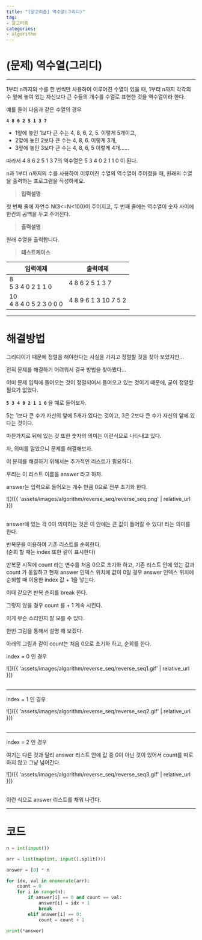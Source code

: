 ```yaml
---
title: "[알고리즘] 역수열(그리디)"
tag:
- 알고리즘
categories:
- algorithm
---
```


# (문제) 역수열(그리디)
---

1부터 n까지의 수를 한 번씩만 사용하여 이루어진 수열이 있을 때, 1부터 n까지 각각의 수 앞에 놓여 있는 자신보다 큰 수들의 개수를 수열로 표현한 것을 역수열이라 한다.

예를 들어 다음과 같은 수열의 경우

**`4 8 6 2 5 1 3 7`**

* 1앞에 놓인 1보다 큰 수는 4, 8, 6, 2, 5. 이렇게 5개이고,
* 2앞에 놓인 2보다 큰 수는 4, 8, 6. 이렇게 3개,
* 3앞에 놓인 3보다 큰 수는 4, 8, 6, 5 이렇게 4개......

따라서 4 8 6 2 5 1 3 7의 역수열은 5 3 4 0 2 1 1 0 이 된다.

n과 1부터 n까지의 수를 사용하여 이루어진 수열의 역수열이 주어졌을 때, 원래의 수열을 출력하는 프로그램을 작성하세요.


> **입력설명**

첫 번째 줄에 자연수 N(3<=N<100)이 주어지고, 두 번째 줄에는 역수열이 숫자 사이에 한칸의 공백을 두고 주어진다.


> **출력설명**

원래 수열을 출력합니다.

> **테스트케이스**
 

| 입력예제 | 출력예제 |
| -------- | -------- | 
| 8<br>5 3 4 0 2 1 1 0 | 4 8 6 2 5 1 3 7 | 
| 10<br>4 8 4 0 5 2 3 0 0 0 | 4 8 9 6 1 3 10 7 5 2 | 


---
# 해결방법

그리디이기 때문에 정렬을 해야한다는 사실을 가지고 정렬할 것을 찾아 보았지만...

전혀 문제를 해결하기 어려워서 결국 방법을 찾아봤다...

이미 문제 입력에 들어오는 것이 정렬되어서 들어오고 있는 것이기 때문에, 굳이 정렬할 필요가 없었다.

**`5 3 4 0 2 1 1 0`** 을 예로 들어보자.

5는 1보다 큰 수가 자신의 앞에 5개가 있다는 것이고, 3은 2보다 큰 수가 자신의 앞에 있다는 것이다.

마찬가지로 뒤에 있는 것 또한 숫자의 의미는 이런식으로 나타내고 있다.

자, 의미를 알았으니 문제를 해결해보자.

이 문제를 해결하기 위해서는 추가적인 리스트가 필요하다.

우리는 이 리스트 이름을 answer 라고 하자.

answer는 입력으로 들어오는 개수 만큼 0으로 전부 초기화 한다.

![]({{ 'assets/images/algorithm/reverse_seq/reverse_seq.png' | relative_url }})<br><br>

answer에 있는 각 0이 의미하는 것은 이 안에는 큰 값이 들어갈 수 있다! 라는 의미를 한다.

반복문을 이용하여 기존 리스트를 순회한다.<br>
(순회 할 때는 index 또한 같이 표시한다)

반복문 시작에 count 라는 변수를 처음 0으로 초기화 하고, 기존 리스트 안에 있는 값과 count 가 동일하고 현재 answer 인덱스 위치에 값이 0일 경우 answer 인덱스 위치에 순회할 때 이용한 index 값 + 1을 넣는다.

이때 같으면 반복 순회를 break 한다.

그렇지 않을 경우 count 를 + 1 계속 시킨다.

이게 무슨 소리인지 잘 모를 수 있다.

한번 그림을 통해서 설명 해 보겠다.

아래의 그림과 같이 count는 처음 0으로 초기화 하고, 순회를 한다.

index = 0 인 경우

![]({{ 'assets/images/algorithm/reverse_seq/reverse_seq1.gif' | relative_url }})<br><br>

---

index = 1 인 경우

![]({{ 'assets/images/algorithm/reverse_seq/reverse_seq2.gif' | relative_url }})<br><br>

---

index = 2 인 경우

여기는 다른 것과 달리 answer 리스트 안에 값 중 0이 아닌 것이 있어서 count를 따로 하지 않고 그냥 넘어간다.

![]({{ 'assets/images/algorithm/reverse_seq/reverse_seq3.gif' | relative_url }})<br><br>

이런 식으로 answer 리스트를 채워 나간다.

---
# 코드
```python
n = int(input())

arr = list(map(int, input().split()))

answer = [0] * n

for idx, val in enumerate(arr):
    count = 0
    for i in range(n):
        if answer[i] == 0 and count == val:
            answer[i] = idx + 1
            break
        elif answer[i] == 0:
            count = count + 1

print(*answer)
```
